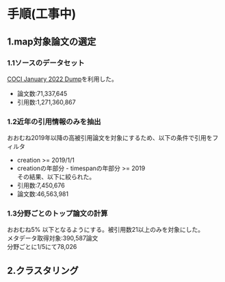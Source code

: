# 手順(工事中)


## 1.map対象論文の選定  

### 1.1ソースのデータセット
[COCI January 2022 Dump](https://doi.org/10.6084/m9.figshare.6741422.v13)を利用した。
- 論文数:71,337,645  
- 引用数:1,271,360,867  

### 1.2近年の引用情報のみを抽出
おおむね2019年以降の高被引用論文を対象にするため、以下の条件で引用をフィルタ
- creation >= 2019/1/1  
- creationの年部分 - timespanの年部分 >= 2019    
その結果、以下に絞られた。
- 引用数:7,450,676 
- 論文数:46,563,981  
 
### 1.3分野ごとのトップ論文の計算
おおむね5% 以下となるようにする。被引用数21以上のみを対象にした。  
メタデータ取得対象:390,587論文  
分野ごとに1/5にて78,026  

## 2.クラスタリング
